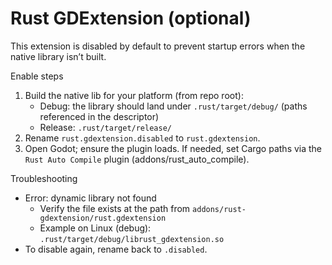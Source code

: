 # Rust GDExtension (optional)

This extension is disabled by default to prevent startup errors when the native library isn’t built.

Enable steps
1) Build the native lib for your platform (from repo root):
   - Debug: the library should land under `.rust/target/debug/` (paths referenced in the descriptor)
   - Release: `.rust/target/release/`
2) Rename `rust.gdextension.disabled` to `rust.gdextension`.
3) Open Godot; ensure the plugin loads. If needed, set Cargo paths via the `Rust Auto Compile` plugin (addons/rust_auto_compile).

Troubleshooting
- Error: dynamic library not found
  - Verify the file exists at the path from `addons/rust-gdextension/rust.gdextension`
  - Example on Linux (debug): `.rust/target/debug/librust_gdextension.so`
- To disable again, rename back to `.disabled`.
